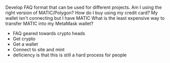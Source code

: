 Develop FAQ format that can be used for different projects.
Am I using the right version of MATIC/Polygon?
How do I buy using my credit card?
My wallet isn't connecting but I have MATIC
What is the least expensive way to transfer MATIC into my MetaMask wallet?
- FAQ geared towards crypto heads
- Get crypto
- Get a wallet
- Connect to site and mint
- deficiency is that this is still a hard process for people
